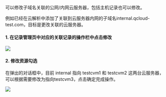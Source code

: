 可以修改子域名关联的公网/内网云服务器，包括主机记录也可以修改。

例如已经在云解析中添加了关联到云服务器内网的子域名internal.qcloud-test.com，目标是更改关联的云服务器。

#### 1. 在记录管理页中对应的关联记录的操作栏中点击修改

![](http://imgcache.tce.fsphere.cn/image/mc.qcloudimg.com/static/img/f5dc948f690ab62e0838e59ffda574cf/6.png)

#### 2. 修改资源勾选
在弹出的对话框中，目前 internal 指向 testcvm1 和 testcvm2 这两台云服务器，可以根据需要修改为指向testcvm3，点击确定完成操作。

![](http://imgcache.tce.fsphere.cn/image/mc.qcloudimg.com/static/img/9e8ff747ecd793dd4cff0f2e7331838f/7.png)
